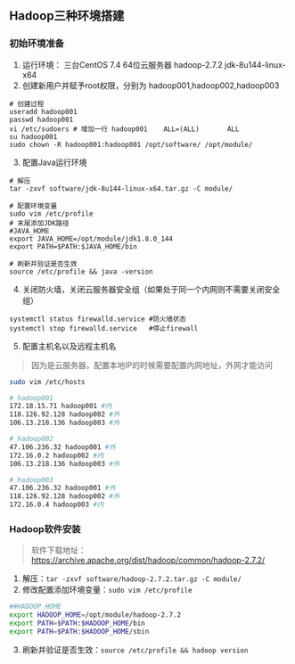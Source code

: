 ## Hadoop三种环境搭建

### 初始环境准备
1. 运行环境： 三台CentOS 7.4 64位云服务器 hadoop-2.7.2 jdk-8u144-linux-x64
2. 创建新用户并赋予root权限，分别为 hadoop001,hadoop002,hadoop003
```shell
# 创建过程
useradd hadoop001
passwd hadoop001
vi /etc/sudoers # 增加一行 hadoop001    ALL=(ALL)       ALL
su hadoop001
sudo chown -R hadoop001:hadoop001 /opt/software/ /opt/module/
```
3. 配置Java运行环境
```shell
# 解压
tar -zxvf software/jdk-8u144-linux-x64.tar.gz -C module/

# 配置环境变量
sudo vim /etc/profile
# 末尾添加JDK路径
#JAVA_HOME
export JAVA_HOME=/opt/module/jdk1.8.0_144
export PATH=$PATH:$JAVA_HOME/bin

# 刷新并验证是否生效
source /etc/profile && java -version
```
4. 关闭防火墙，关闭云服务器安全组（如果处于同一个内网则不需要关闭安全组）
```shell
systemctl status firewalld.service #防火墙状态
systemctl stop firewalld.service   #停止firewall
```

5. 配置主机名以及远程主机名
> 因为是云服务器，配置本地IP的时候需要配置内网地址，外网才能访问
```bash
sudo vim /etc/hosts

# hadoop001
172.18.15.71 hadoop001 #内
118.126.92.128 hadoop002 #外
106.13.218.136 hadoop003 #外

# hadoop002
47.106.236.32 hadoop001 #外
172.16.0.2 hadoop002 #内
106.13.218.136 hadoop003 #外

# hadoop003
47.106.236.32 hadoop001 #外
118.126.92.128 hadoop002 #外
172.16.0.4 hadoop003 #内
```

### Hadoop软件安装
> 软件下载地址： https://archive.apache.org/dist/hadoop/common/hadoop-2.7.2/

1. 解压：`tar -zxvf software/hadoop-2.7.2.tar.gz -C module/`
2. 修改配置添加环境变量：`sudo vim /etc/profile`
```bash
##HADOOP_HOME
export HADOOP_HOME=/opt/module/hadoop-2.7.2
export PATH=$PATH:$HADOOP_HOME/bin
export PATH=$PATH:$HADOOP_HOME/sbin
```
3. 刷新并验证是否生效：`source /etc/profile && hadoop version`
